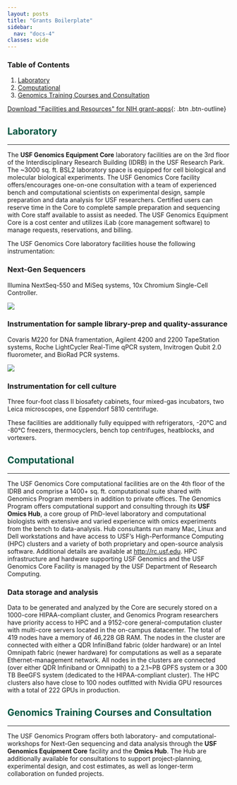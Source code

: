 ```yaml
--- 
layout: posts
title: "Grants Boilerplate"
sidebar:
  nav: "docs-4"
classes: wide
---
```

### Table of Contents

1. [Laboratory](#laboratory)
2. [Computational](#computational)
3. [Genomics Training Courses and Consultation](#genomics-training)

[Download "Facilities and Resources" for NIH grant-apps](https://github.com/janelledonglasan/usfomicshub.github.io/raw/master/FacilitiesResources/Facilities_and_Resources.docx){: .btn .btn-outline}


<a id="laboratory"></a>
<h2 style="color:#005440">Laboratory</h2>

***

The **USF Genomics Equipment Core** laboratory facilities are on the 3rd floor of the Interdisciplinary Research Building (IDRB) in the USF Research Park.  The ~3000 sq. ft. BSL2 laboratory space is equipped for cell biological and molecular biological experiments. The USF Genomics Core facility offers/encourages one-on-one consultation with a team of experienced bench and computational scientists on experimental design, sample preparation and data analysis for USF researchers. Certified users can reserve time in the Core to complete
sample preparation and sequencing with Core staff available to assist as needed. The USF
Genomics Equipment Core is a cost center and utilizes iLab (core management software) to
manage requests, reservations, and billing.

The USF Genomics Core laboratory facilities house the following instrumentation:

### Next-Gen Sequencers
Illumina NextSeq-550 and MiSeq systems, 10x Chromium Single-Cell Controller.

<img src="https://github.com/usfomicshub/usfomicshub.github.io/blob/master/images/nextgen_singlecell.png?raw=TRUE" class="center"> 

### Instrumentation for sample library-prep and quality-assurance
Covaris M220 for DNA framentation, Agilent 4200 and 2200 TapeStation systems, Roche LightCycler Real-Time qPCR system, Invitrogen Qubit 2.0 fluorometer, and BioRad PCR systems.

<img src="https://github.com/usfomicshub/usfomicshub.github.io/blob/master/images/samp_libprep.png?raw=TRUE" class="center"> 

### Instrumentation for cell culture
Three four-foot class II biosafety cabinets, four mixed-gas incubators, two Leica microscopes, one Eppendorf 5810 centrifuge.

These facilities are additionally fully equipped with refrigerators, -20°C and -80°C freezers, thermocyclers, bench top centrifuges, heatblocks, and vortexers.

  

<a id="computational"></a>
<h2 style="color:#005440">Computational</h2>

***

The USF Genomics Core computational facilities are on the 4th floor of the IDRB and comprise a 1400+ sq. ft. computational suite shared with Genomics Program members in addition to private offices. The Genomics Program offers computational support and consulting through its **USF Omics Hub**, a core group of PhD-level laboratory and computational biologists with extensive and varied experience with omics experiments from the bench to data-analysis. Hub consultants run many Mac, Linux and Dell workstations and have access to USF’s High-Performance Computing (HPC) clusters and a variety of both proprietary and open-source analysis software. Additional details are available at http://rc.usf.edu. HPC infrastructure and hardware supporting USF Genomics and the USF Genomics Core Facility is managed by the USF Department of Research Computing.

### Data storage and analysis

Data to be generated and analyzed by the Core are securely stored on a 1000-core HIPAA-compliant cluster, and Genomics Program researchers have priority access to HPC and a 9152-core general-computation cluster with multi-core servers located in the on-campus datacenter. The total of 419 nodes have a memory of 46,228 GB RAM. The nodes in the cluster are connected with either a QDR InfiniBand fabric (older hardware) or an Intel Omnipath fabric (newer hardware) for computations as well as a separate Ethernet-management network.  All nodes in the clusters are connected (over either QDR Infiniband or Omnipath) to a 2.1~PB GPFS system or a 300 TB BeeGFS system (dedicated to the HIPAA-compliant cluster). The HPC clusters also have close to 100 nodes outfitted with Nvidia GPU resources with a total of 222 GPUs in production.


<a id="genomics-training"></a>
<h2 style="color:#005440">Genomics Training Courses and Consultation</h2>

***

The USF Genomics Program offers both laboratory- and computational- workshops for Next-Gen sequencing and data analysis through the **USF Genomics Equipment Core** facility and the **Omics Hub**. The Hub are additionally available for consultations to support project-planning, experimental design, and cost estimates, as well as longer-term collaboration on funded projects. 
